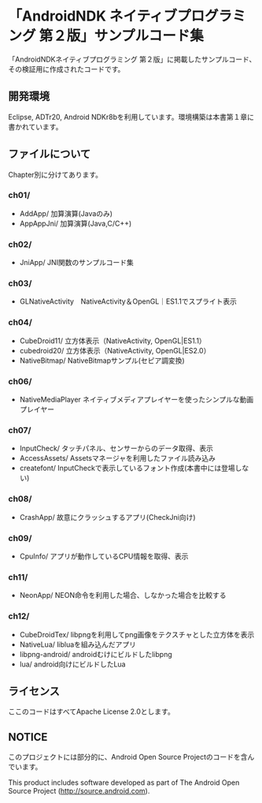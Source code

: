 # 「AndroidNDK ネイティブプログラミング 第２版」サンプルコード集

「AndroidNDKネイティブプログラミング 第２版」に掲載したサンプルコード、その検証用に作成されたコードです。


## 開発環境
Eclipse, ADTr20, Android NDKr8bを利用しています。環境構築は本書第１章に書かれています。

## ファイルについて

Chapter別に分けてあります。

### ch01/
- AddApp/   加算演算(Javaのみ)
- AppAppJni/ 加算演算(Java,C/C++)

### ch02/
- JniApp/   JNI関数のサンプルコード集
 
### ch03/
- GLNativeActivity　NativeActivity＆OpenGL｜ES1.1でスプライト表示

### ch04/
- CubeDroid11/   立方体表示（NativeActivity, OpenGL|ES1.1）  
- cubedroid20/   立方体表示（NativeActivity, OpenGL|ES2.0）  
- NativeBitmap/ NativeBitmapサンプル(セピア調変換)  

### ch06/
- NativeMediaPlayer ネイティブメディアプレイヤーを使ったシンプルな動画プレイヤー

### ch07/
- InputCheck/    タッチパネル、センサーからのデータ取得、表示
- AccessAssets/  Assetsマネージャを利用したファイル読み込み
- createfont/    InputCheckで表示しているフォント作成(本書中には登場しない)

### ch08/
- CrashApp/  故意にクラッシュするアプリ(CheckJni向け)

### ch09/
- CpuInfo/   アプリが動作しているCPU情報を取得、表示

### ch11/
- NeonApp/   NEON命令を利用した場合、しなかった場合を比較する

### ch12/
- CubeDroidTex/   libpngを利用してpng画像をテクスチャとした立方体を表示
- NativeLua/      libluaを組み込んだアプリ
- libpng-android/   androidむけにビルドしたlibpng
- lua/              android向けにビルドしたLua

## ライセンス

ここのコードはすべてApache License 2.0とします。

## NOTICE

このプロジェクトには部分的に、Android Open Source Projectのコードを含んでいます。

This product includes software developed as part of
The Android Open Source Project (http://source.android.com).

